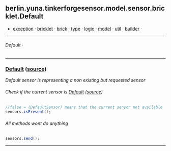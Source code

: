 
## berlin.yuna.tinkerforgesensor.model.sensor.bricklet.Default
* [exception](readmeDoc/berlin/yuna/tinkerforgesensor/model/exception/README.md) · [bricklet](readmeDoc/berlin/yuna/tinkerforgesensor/model/sensor/bricklet/README.md) · [brick](readmeDoc/berlin/yuna/tinkerforgesensor/model/sensor/brick/README.md) · [type](readmeDoc/berlin/yuna/tinkerforgesensor/model/type/README.md) · [logic](readmeDoc/berlin/yuna/tinkerforgesensor/logic/README.md) · [model](readmeDoc/berlin/yuna/tinkerforgesensor/model/README.md) · [util](readmeDoc/berlin/yuna/tinkerforgesensor/util/README.md) · [builder](readmeDoc/berlin/yuna/tinkerforgesensor/model/builder/README.md) · 

---
###### Default · 

---

### [Default](readmeDoc/berlin/yuna/tinkerforgesensor/model/sensor/bricklet/Default.md) ([source](src/main/java/berlin/yuna/tinkerforgesensor/model/sensor/bricklet/Default.java))

*Default sensor is representing a non existing but requested sensor*

###### Check if the current sensor is [Default](readmeDoc/berlin/yuna/tinkerforgesensor/model/sensor/bricklet/Default.md) ([source](src/main/java/berlin/yuna/tinkerforgesensor/model/sensor/bricklet/Default.java))
```java
//false = (DefaultSensor) means that the current sensor not available
sensors.isPresent();
```

###### All methods wont do anything
```java
sensors.send();
```

--- 
